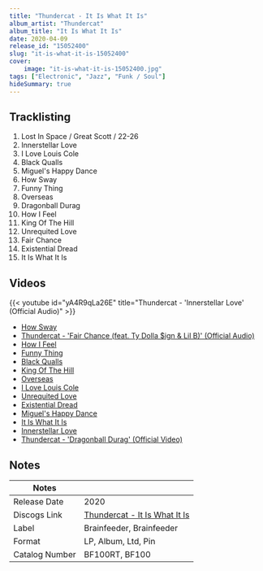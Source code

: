 ```yaml
---
title: "Thundercat - It Is What It Is"
album_artist: "Thundercat"
album_title: "It Is What It Is"
date: 2020-04-09
release_id: "15052400"
slug: "it-is-what-it-is-15052400"
cover:
    image: "it-is-what-it-is-15052400.jpg"
tags: ["Electronic", "Jazz", "Funk / Soul"]
hideSummary: true
---
```


## Tracklisting
1. Lost In Space / Great Scott / 22-26
2. Innerstellar Love
3. I Love Louis Cole
4. Black Qualls
5. Miguel's Happy Dance
6. How Sway
7. Funny Thing
8. Overseas
9. Dragonball Durag
10. How I Feel
11. King Of The Hill
12. Unrequited Love
13. Fair Chance
14. Existential Dread
15. It Is What It Is

## Videos
{{< youtube id="yA4R9qLa26E" title="Thundercat - 'Innerstellar Love' (Official Audio)" >}}
- [How Sway](https://www.youtube.com/watch?v=QwQeEmY1QxI)
- [Thundercat - 'Fair Chance (feat. Ty Dolla $ign & Lil B)' (Official Audio)](https://www.youtube.com/watch?v=IoFOXgIme9M)
- [How I Feel](https://www.youtube.com/watch?v=qIOMiQ3d80A)
- [Funny Thing](https://www.youtube.com/watch?v=lSrKfSDwIi0)
- [Black Qualls](https://www.youtube.com/watch?v=IOHbF1Zg4S0)
- [King Of The Hill](https://www.youtube.com/watch?v=VOVi-INLRWI)
- [Overseas](https://www.youtube.com/watch?v=HE-2bO2I_es)
- [I Love Louis Cole](https://www.youtube.com/watch?v=YHTufn3VWq0)
- [Unrequited Love](https://www.youtube.com/watch?v=eRo_FFrliAs)
- [Existential Dread](https://www.youtube.com/watch?v=f728T_wocZ8)
- [Miguel's Happy Dance](https://www.youtube.com/watch?v=_D_DGhBR7NA)
- [It Is What It Is](https://www.youtube.com/watch?v=lqDs_quhy0I)
- [Innerstellar Love](https://www.youtube.com/watch?v=S19y2wksSz8)
- [Thundercat - 'Dragonball Durag' (Official Video)](https://www.youtube.com/watch?v=ormQQG2UhtQ)

## Notes

| Notes          |             |
| ---------------| ----------- |
| Release Date   | 2020 |
| Discogs Link   | [Thundercat - It Is What It Is](https://www.discogs.com/release/15052400) |
| Label          | Brainfeeder, Brainfeeder |
| Format         | LP, Album, Ltd, Pin |
| Catalog Number | BF100RT, BF100 |

